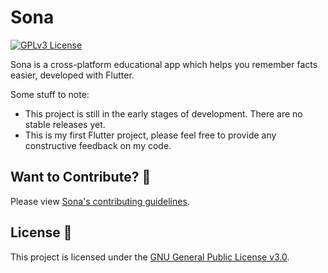# Sona

[![GPLv3 License](https://img.shields.io/badge/License-GPL%20v3-yellow.svg)](https://opensource.org/licenses/)

Sona is a cross-platform educational app which helps you remember facts easier, developed with Flutter.

Some stuff to note:
 - This project is still in the early stages of development. There are no stable releases yet.
 - This is my first Flutter project, please feel free to provide any constructive feedback on my code.

## Want to Contribute? 🤝

Please view [Sona's contributing guidelines](CONTRIBUTING.md).

## License 📄 

This project is licensed under the [GNU General Public License v3.0](LICENSE).
